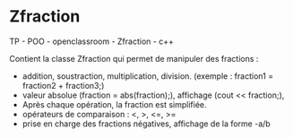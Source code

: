 # Zfraction
TP - POO - openclassroom - Zfraction - c++

Contient la classe Zfraction qui permet de manipuler des fractions : 

- addition, soustraction, multiplication, division. (exemple : fraction1 = fraction2 + fraction3;)
- valeur absolue (fraction = abs(fraction);), affichage (cout << fraction;), 
- Après chaque opération, la fraction est simplifiée.
- opérateurs de comparaison : <, >, <=, >=
- prise en charge des fractions négatives, affichage de la forme -a/b
